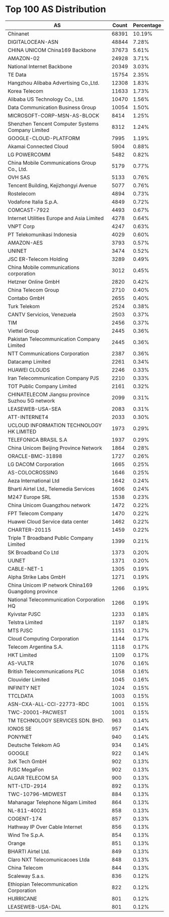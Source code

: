 # Top 100 AS Distribution
| AS | Count | Percentage |
|----|----|----|
| Chinanet | 68391 | 10.19% |
| DIGITALOCEAN-ASN | 48844 | 7.28% |
| CHINA UNICOM China169 Backbone | 37673 | 5.61% |
| AMAZON-02 | 24928 | 3.71% |
| National Internet Backbone | 20349 | 3.03% |
| TE Data | 15754 | 2.35% |
| Hangzhou Alibaba Advertising Co.,Ltd. | 12308 | 1.83% |
| Korea Telecom | 11633 | 1.73% |
| Alibaba US Technology Co., Ltd. | 10470 | 1.56% |
| Data Communication Business Group | 10054 | 1.50% |
| MICROSOFT-CORP-MSN-AS-BLOCK | 8414 | 1.25% |
| Shenzhen Tencent Computer Systems Company Limited | 8312 | 1.24% |
| GOOGLE-CLOUD-PLATFORM | 7995 | 1.19% |
| Akamai Connected Cloud | 5904 | 0.88% |
| LG POWERCOMM | 5482 | 0.82% |
| China Mobile Communications Group Co., Ltd. | 5179 | 0.77% |
| OVH SAS | 5133 | 0.76% |
| Tencent Building, Kejizhongyi Avenue | 5077 | 0.76% |
| Rostelecom | 4894 | 0.73% |
| Vodafone Italia S.p.A. | 4849 | 0.72% |
| COMCAST-7922 | 4493 | 0.67% |
| Internet Utilities Europe and Asia Limited | 4278 | 0.64% |
| VNPT Corp | 4247 | 0.63% |
| PT Telekomunikasi Indonesia | 4029 | 0.60% |
| AMAZON-AES | 3793 | 0.57% |
| UNINET | 3474 | 0.52% |
| JSC ER-Telecom Holding | 3289 | 0.49% |
| China Mobile communications corporation | 3012 | 0.45% |
| Hetzner Online GmbH | 2820 | 0.42% |
| China Telecom Group | 2710 | 0.40% |
| Contabo GmbH | 2655 | 0.40% |
| Turk Telekom | 2524 | 0.38% |
| CANTV Servicios, Venezuela | 2503 | 0.37% |
| TIM | 2456 | 0.37% |
| Viettel Group | 2445 | 0.36% |
| Pakistan Telecommunication Company Limited | 2445 | 0.36% |
| NTT Communications Corporation | 2387 | 0.36% |
| Datacamp Limited | 2261 | 0.34% |
| HUAWEI CLOUDS | 2246 | 0.33% |
| Iran Telecommunication Company PJS | 2210 | 0.33% |
| TOT Public Company Limited | 2161 | 0.32% |
| CHINATELECOM Jiangsu province Suzhou 5G network | 2099 | 0.31% |
| LEASEWEB-USA-SEA | 2083 | 0.31% |
| ATT-INTERNET4 | 2033 | 0.30% |
| UCLOUD INFORMATION TECHNOLOGY HK LIMITED | 1973 | 0.29% |
| TELEFONICA BRASIL S.A | 1937 | 0.29% |
| China Unicom Beijing Province Network | 1864 | 0.28% |
| ORACLE-BMC-31898 | 1727 | 0.26% |
| LG DACOM Corporation | 1665 | 0.25% |
| AS-COLOCROSSING | 1646 | 0.25% |
| Aeza International Ltd | 1642 | 0.24% |
| Bharti Airtel Ltd., Telemedia Services | 1606 | 0.24% |
| M247 Europe SRL | 1538 | 0.23% |
| China Unicom Guangzhou network | 1472 | 0.22% |
| FPT Telecom Company | 1470 | 0.22% |
| Huawei Cloud Service data center | 1462 | 0.22% |
| CHARTER-20115 | 1459 | 0.22% |
| Triple T Broadband Public Company Limited | 1399 | 0.21% |
| SK Broadband Co Ltd | 1373 | 0.20% |
| UUNET | 1371 | 0.20% |
| CABLE-NET-1 | 1305 | 0.19% |
| Alpha Strike Labs GmbH | 1271 | 0.19% |
| China Unicom IP network China169 Guangdong province | 1266 | 0.19% |
| National Telecommunication Corporation HQ | 1266 | 0.19% |
| Kyivstar PJSC | 1233 | 0.18% |
| Telstra Limited | 1197 | 0.18% |
| MTS PJSC | 1151 | 0.17% |
| Cloud Computing Corporation | 1144 | 0.17% |
| Telecom Argentina S.A. | 1118 | 0.17% |
| HKT Limited | 1109 | 0.17% |
| AS-VULTR | 1076 | 0.16% |
| British Telecommunications PLC | 1058 | 0.16% |
| Clouvider Limited | 1045 | 0.16% |
| INFINITY NET | 1024 | 0.15% |
| TTCLDATA | 1003 | 0.15% |
| ASN-CXA-ALL-CCI-22773-RDC | 1001 | 0.15% |
| TWC-20001-PACWEST | 1001 | 0.15% |
| TM TECHNOLOGY SERVICES SDN. BHD. | 963 | 0.14% |
| IONOS SE | 957 | 0.14% |
| PONYNET | 940 | 0.14% |
| Deutsche Telekom AG | 934 | 0.14% |
| GOOGLE | 922 | 0.14% |
| 3xK Tech GmbH | 902 | 0.13% |
| PJSC MegaFon | 902 | 0.13% |
| ALGAR TELECOM SA | 900 | 0.13% |
| NTT-LTD-2914 | 892 | 0.13% |
| TWC-10796-MIDWEST | 884 | 0.13% |
| Mahanagar Telephone Nigam Limited | 864 | 0.13% |
| NL-811-40021 | 858 | 0.13% |
| COGENT-174 | 857 | 0.13% |
| Hathway IP Over Cable Internet | 856 | 0.13% |
| Wind Tre S.p.A. | 854 | 0.13% |
| Orange | 851 | 0.13% |
| BHARTI Airtel Ltd. | 849 | 0.13% |
| Claro NXT Telecomunicacoes Ltda | 848 | 0.13% |
| China Telecom | 844 | 0.13% |
| Scaleway S.a.s. | 836 | 0.12% |
| Ethiopian Telecommunication Corporation | 822 | 0.12% |
| HURRICANE | 801 | 0.12% |
| LEASEWEB-USA-DAL | 801 | 0.12% |
